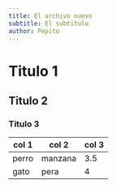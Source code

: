 ```yaml
---
title: El archivo nuevo
subtitle: El subtitulo
author: Pepito
---
```


# Titulo 1

## Titulo 2

### Titulo 3



col 1 | col 2 | col 3
----- | ----- | -----
perro | manzana | 3.5
gato | pera | 4
